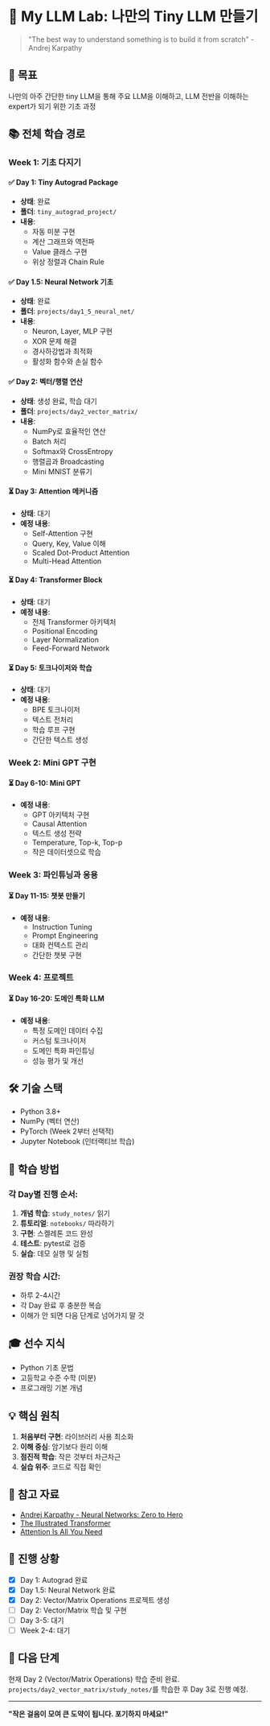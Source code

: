 # 🚀 My LLM Lab: 나만의 Tiny LLM 만들기

> "The best way to understand something is to build it from scratch" - Andrej Karpathy

## 🎯 목표
나만의 아주 간단한 tiny LLM을 통해 주요 LLM을 이해하고, LLM 전반을 이해하는 expert가 되기 위한 기초 과정

## 📚 전체 학습 경로

### Week 1: 기초 다지기

#### ✅ Day 1: Tiny Autograd Package
- **상태**: 완료
- **폴더**: `tiny_autograd_project/`
- **내용**: 
  - 자동 미분 구현
  - 계산 그래프와 역전파
  - Value 클래스 구현
  - 위상 정렬과 Chain Rule

#### ✅ Day 1.5: Neural Network 기초
- **상태**: 완료
- **폴더**: `projects/day1_5_neural_net/`
- **내용**:
  - Neuron, Layer, MLP 구현
  - XOR 문제 해결
  - 경사하강법과 최적화
  - 활성화 함수와 손실 함수

#### ✅ Day 2: 벡터/행렬 연산
- **상태**: 생성 완료, 학습 대기
- **폴더**: `projects/day2_vector_matrix/`
- **내용**:
  - NumPy로 효율적인 연산
  - Batch 처리
  - Softmax와 CrossEntropy
  - 행렬곱과 Broadcasting
  - Mini MNIST 분류기

#### ⏳ Day 3: Attention 메커니즘
- **상태**: 대기
- **예정 내용**:
  - Self-Attention 구현
  - Query, Key, Value 이해
  - Scaled Dot-Product Attention
  - Multi-Head Attention

#### ⏳ Day 4: Transformer Block
- **상태**: 대기
- **예정 내용**:
  - 전체 Transformer 아키텍처
  - Positional Encoding
  - Layer Normalization
  - Feed-Forward Network

#### ⏳ Day 5: 토크나이저와 학습
- **상태**: 대기
- **예정 내용**:
  - BPE 토크나이저
  - 텍스트 전처리
  - 학습 루프 구현
  - 간단한 텍스트 생성

### Week 2: Mini GPT 구현

#### ⏳ Day 6-10: Mini GPT
- **예정 내용**:
  - GPT 아키텍처 구현
  - Causal Attention
  - 텍스트 생성 전략
  - Temperature, Top-k, Top-p
  - 작은 데이터셋으로 학습

### Week 3: 파인튜닝과 응용

#### ⏳ Day 11-15: 챗봇 만들기
- **예정 내용**:
  - Instruction Tuning
  - Prompt Engineering
  - 대화 컨텍스트 관리
  - 간단한 챗봇 구현

### Week 4: 프로젝트

#### ⏳ Day 16-20: 도메인 특화 LLM
- **예정 내용**:
  - 특정 도메인 데이터 수집
  - 커스텀 토크나이저
  - 도메인 특화 파인튜닝
  - 성능 평가 및 개선

## 🛠️ 기술 스택
- Python 3.8+
- NumPy (벡터 연산)
- PyTorch (Week 2부터 선택적)
- Jupyter Notebook (인터랙티브 학습)

## 📖 학습 방법

### 각 Day별 진행 순서:
1. **개념 학습**: `study_notes/` 읽기
2. **튜토리얼**: `notebooks/` 따라하기
3. **구현**: 스켈레톤 코드 완성
4. **테스트**: pytest로 검증
5. **실습**: 데모 실행 및 실험

### 권장 학습 시간:
- 하루 2-4시간
- 각 Day 완료 후 충분한 복습
- 이해가 안 되면 다음 단계로 넘어가지 말 것

## 🎓 선수 지식
- Python 기초 문법
- 고등학교 수준 수학 (미분)
- 프로그래밍 기본 개념

## 💡 핵심 원칙
1. **처음부터 구현**: 라이브러리 사용 최소화
2. **이해 중심**: 암기보다 원리 이해
3. **점진적 학습**: 작은 것부터 차근차근
4. **실습 위주**: 코드로 직접 확인

## 🔗 참고 자료
- [Andrej Karpathy - Neural Networks: Zero to Hero](https://karpathy.ai/zero-to-hero.html)
- [The Illustrated Transformer](http://jalammar.github.io/illustrated-transformer/)
- [Attention Is All You Need](https://arxiv.org/abs/1706.03762)

## 📝 진행 상황
- [x] Day 1: Autograd 완료
- [x] Day 1.5: Neural Network 완료
- [x] Day 2: Vector/Matrix Operations 프로젝트 생성
- [ ] Day 2: Vector/Matrix 학습 및 구현
- [ ] Day 3-5: 대기
- [ ] Week 2-4: 대기

## 🚦 다음 단계
현재 Day 2 (Vector/Matrix Operations) 학습 준비 완료.
`projects/day2_vector_matrix/study_notes/`를 학습한 후 Day 3로 진행 예정.

---

**"작은 걸음이 모여 큰 도약이 됩니다. 포기하지 마세요!"**